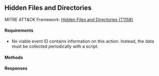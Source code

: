 ## Hidden Files and Directories 
MITRE ATT&CK Framework: [Hidden Files and Directories (T1158)](https://attack.mitre.org/techniques/T1158)

#### Requirements
- No viable event ID contains information on this action. Instead, the data must be collected periodically with a script.

#### Methods
#### Responses